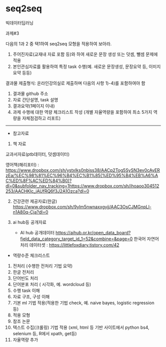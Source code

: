 # seq2seq
빅데이터딥러닝


과제#3 

다음의 1과 2 중 택1하여 seq2seq 모형을 적용하여 보아라. 
1) 주어진자료(교재내 자료 포함 등)와 하여 새로운 문장 생성 또는 덧셈, 뺄셈 문제에 적용
2) 본인관심자료를 활용하여 특정 task 수행(예. 새로운 문장생성, 문장요약 등, 이미지 요약 등등)

결과물 제출형식: 온라인강의실로 제출하며 다음의 사항 1)-4)를 포함하여야 함
1) 결과물 github 주소
2) 자료 간단설명, task 설명
3) 결과요약(1페이지 이내) 
4) 과제 수행에 대한 역량 체크리스트 작성
      (개별 자율역량을 포함하여 최소 5가지 역량을 자체점검하고 리포트)
      
      
---------------------------------------------------------------------------------------------------------------------------
* 참고자료

1) 책 자료

교과서자료(ptb데이터, 덧셈데이터)

영어책(해리포터) : https://www.dropbox.com/sh/ystxlks0nbiss38/AACp2Tog5SySN3ev0cAyERzEa/%EC%98%81%EC%96%B4%EC%B1%85(%ED%95%B4%EB%A6%AC%ED%8F%AC%ED%84%B0)?dl=0&subfolder_nav_tracking=1https://www.dropbox.com/sh/ihoaoo304512253/AACHKlc_iAUfRQ6f3J2A1Ozca?dl=0 

2) 건강관련 제공자료(한글)
https://www.dropbox.com/sh/9ylm5nwnaxxgyjj/AAC3OsCJMGnpLl-n1A80q-Cja?dl=0

3) ai hub등 공개자료
     - AI hub 공개데이터 
https://aihub.or.kr/open_data_board?field_data_category_target_id_1=52&combine=&page=0 
한국어 자연어 처리 데이터셋 : https://littlefoxdiary.tistory.com/42

* 역량수준 체크리스트
1) 전처리 (수행한 전처리 기법 요약)
2) 한글 전처리
3) 단어빈도 처리
4) 단어분포 처리 ( 시각화, 예. wordcloud 등)
5) 수행 task 이해
6) 자료 구조, 구성 이해
7) 기본 ml 기법 적용(적용한 기법 check, 예. naive bayes, logistic regression 등)
8) 적용 모형
9) 참조 논문
10) 텍스트 수집(크롤링) 기법 적용  (xml, html 등 기반 사이트에서 python bs4, selenium 등, R에서 xpath, get등)
11) 자율역량 추가
